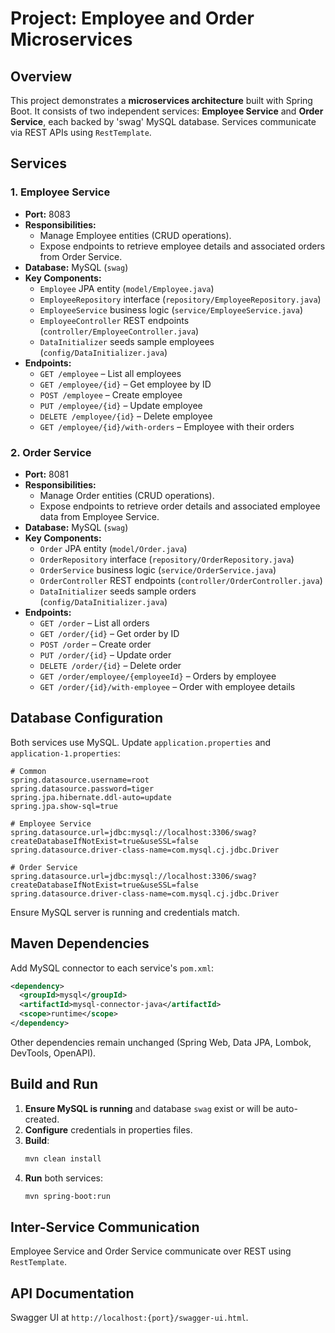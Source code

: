 # Project: Employee and Order Microservices

## Overview
This project demonstrates a **microservices architecture** built with Spring Boot. It consists of two independent services: **Employee Service** and **Order Service**, each backed by 'swag' MySQL database. Services communicate via REST APIs using `RestTemplate`.

## Services

### 1. Employee Service
- **Port:** 8083
- **Responsibilities:**
  - Manage Employee entities (CRUD operations).
  - Expose endpoints to retrieve employee details and associated orders from Order Service.
- **Database:** MySQL (`swag`)
- **Key Components:**
  - `Employee` JPA entity (`model/Employee.java`)
  - `EmployeeRepository` interface (`repository/EmployeeRepository.java`)
  - `EmployeeService` business logic (`service/EmployeeService.java`)
  - `EmployeeController` REST endpoints (`controller/EmployeeController.java`)
  - `DataInitializer` seeds sample employees (`config/DataInitializer.java`)
- **Endpoints:**
  - `GET /employee` – List all employees
  - `GET /employee/{id}` – Get employee by ID
  - `POST /employee` – Create employee
  - `PUT /employee/{id}` – Update employee
  - `DELETE /employee/{id}` – Delete employee
  - `GET /employee/{id}/with-orders` – Employee with their orders

### 2. Order Service
- **Port:** 8081
- **Responsibilities:**
  - Manage Order entities (CRUD operations).
  - Expose endpoints to retrieve order details and associated employee data from Employee Service.
- **Database:** MySQL (`swag`)
- **Key Components:**
  - `Order` JPA entity (`model/Order.java`)
  - `OrderRepository` interface (`repository/OrderRepository.java`)
  - `OrderService` business logic (`service/OrderService.java`)
  - `OrderController` REST endpoints (`controller/OrderController.java`)
  - `DataInitializer` seeds sample orders (`config/DataInitializer.java`)
- **Endpoints:**
  - `GET /order` – List all orders
  - `GET /order/{id}` – Get order by ID
  - `POST /order` – Create order
  - `PUT /order/{id}` – Update order
  - `DELETE /order/{id}` – Delete order
  - `GET /order/employee/{employeeId}` – Orders by employee
  - `GET /order/{id}/with-employee` – Order with employee details

## Database Configuration
Both services use MySQL. Update `application.properties` and `application-1.properties`:

```properties
# Common
spring.datasource.username=root
spring.datasource.password=tiger
spring.jpa.hibernate.ddl-auto=update
spring.jpa.show-sql=true

# Employee Service
spring.datasource.url=jdbc:mysql://localhost:3306/swag?createDatabaseIfNotExist=true&useSSL=false
spring.datasource.driver-class-name=com.mysql.cj.jdbc.Driver

# Order Service
spring.datasource.url=jdbc:mysql://localhost:3306/swag?createDatabaseIfNotExist=true&useSSL=false
spring.datasource.driver-class-name=com.mysql.cj.jdbc.Driver
```

Ensure MySQL server is running and credentials match.

## Maven Dependencies
Add MySQL connector to each service's `pom.xml`:
```xml
<dependency>
  <groupId>mysql</groupId>
  <artifactId>mysql-connector-java</artifactId>
  <scope>runtime</scope>
</dependency>
```

Other dependencies remain unchanged (Spring Web, Data JPA, Lombok, DevTools, OpenAPI).

## Build and Run
1. **Ensure MySQL is running** and database `swag` exist or will be auto-created.
2. **Configure** credentials in properties files.
3. **Build**:
   ```bash
   mvn clean install
   ```
4. **Run** both services:
   ```bash
   mvn spring-boot:run
   ```

## Inter-Service Communication
Employee Service and Order Service communicate over REST using `RestTemplate`.

## API Documentation
Swagger UI at `http://localhost:{port}/swagger-ui.html`.
